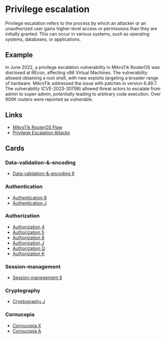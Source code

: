 # Privilege escalation

Privilege escalation refers to the process by which an attacker or an unauthorized user gains higher-level access or permissions than they are initially granted. This can occur in various systems, such as operating systems, databases, or applications.

## Example

In June 2022, a privilege escalation vulnerability in MikroTik RouterOS was disclosed at REcon, affecting x86 Virtual Machines. The vulnerability allowed obtaining a root shell, with new exploits targeting a broader range of hardware. MikroTik addressed the issue with patches in version 6.49.7. The vulnerability (CVE-2023-30799) allowed threat actors to escalate from admin to super-admin, potentially leading to arbitrary code execution. Over 900K routers were reported as vulnerable.

## Links

- [MikroTik RouterOS Flaw](https://gbhackers.com/privilege-escalation-mikrotik-routeros/)
- [Privilege Escalation Attacks](https://purplesec.us/privilege-escalation-attacks/#Examples)

## Cards

### Data-validation-&-encoding

- [Data-validation-&-encoding 9](/cards/VE9)

### Authentication

- [Authentication 8](/cards/AT8)
- [Authentication J](/cards/ATJ)

### Authorization

- [Authorization 4](/cards/AZ4)
- [Authorization 5](/cards/AZ5)
- [Authorization 8](/cards/AZ8)
- [Authorization J](/cards/AZJ)
- [Authorization Q](/cards/AZQ)
- [Authorization K](/cards/AZK)

### Session-management

- [Session-management 8](/cards/SM8)

### Cryptography

- [Cryptography J](/cards/CRJ)

### Cornucopia

- [Cornucopia X](/cards/CX)
- [Cornucopia A](/cards/CA)
